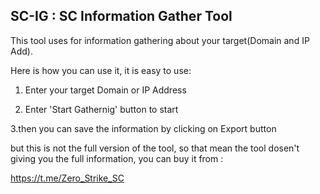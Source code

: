 SC-IG : SC Information Gather Tool
-

This tool uses for information gathering about your target(Domain and IP Add).

Here is how you can use it, it is easy to use: 

1. Enter your target Domain or IP Address

2. Enter 'Start Gathernig' button to start

3.then you can save the information by clicking on Export button

but this is not the full version of the tool, so that mean the tool dosen't
giving you the full information, you can buy it from :

https://t.me/Zero_Strike_SC
